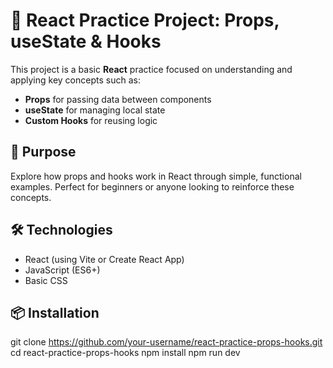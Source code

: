 # 🧪 React Practice Project: Props, useState & Hooks

This project is a basic **React** practice focused on understanding and applying key concepts such as:

- **Props** for passing data between components  
- **useState** for managing local state  
- **Custom Hooks** for reusing logic

## 🚀 Purpose

Explore how props and hooks work in React through simple, functional examples. Perfect for beginners or anyone looking to reinforce these concepts.

## 🛠️ Technologies

- React (using Vite or Create React App)  
- JavaScript (ES6+)  
- Basic CSS

## 📦 Installation
git clone https://github.com/your-username/react-practice-props-hooks.git
cd react-practice-props-hooks
npm install
npm run dev

